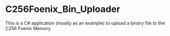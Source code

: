 # C256Foenix_Bin_Uploader
This is a C# application (mostly as an example) to upload a binary file to the C256 Foenix Memory
